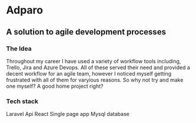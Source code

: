 # Adparo

## A solution to agile development processes

### The Idea

Throughout my career I have used a variety of workflow tools including, Trello, Jira and Azure Devops. All of these served their need and provided a decent workflow for an agile team, however I noticed myself getting frustrated with all of them for varyious reasons. So why not try and make one myself? A good home project right? 

### Tech stack

Laravel Api
React Single page app
Mysql database

